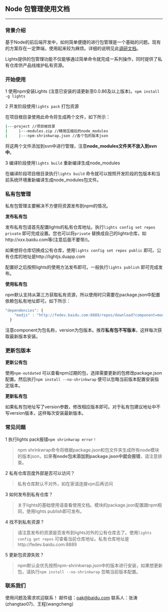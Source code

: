 ## Node 包管理使用文档

----

### 背景介绍

基于Node的前后端开发中，如何简单便捷的进行包管理是一个基础的问题。现有的方案存在一定弊端，使用起来较为麻烦。详细的说明见此[调研文档](https://github.com/wangcheng714/doc/blob/master/node-modules.md)。

Lights提供的包管理功能不仅能够通过简单命令就完成一系列操作，同时提供了私有仓库供产品线维护私有资源。

### 开始使用

1 使用npm安装Lights (注意已安装的请更新至0.0.86及以上版本)。`npm install -g lights`

2 开发阶段使用`lights pack` 打包资源

在项目根目录使用此命令将生成两个文件，如下所示：

```bash
|---project //项目根目录
|     |---modules.zip //精简压缩后的node_modules
|     |---npm-shrinkwrap.json //各个包的版本json
```

将这两个文件添加到svn中进行管理，注意**node_modules文件夹不放入到svn中**。

3 编译阶段使用`lights build` 重新编译生成node_modules

在编译阶段项目根目录执行`lights build` 命令就可以按照开发阶段的包版本和当前系统环境重新编译生成node_modules包文件。

### 私有包管理

私有包管理主要解决不方便将资源发布到npm的情况。

**发布私有包**

发布私有包请首先配置lights的私有仓库地址。执行`lights config set repos private` 即可完成设置。您也可以将`private` 替换成自己的lights仓库，如http://xxx.baidu.com等(注意后面不要带/)。

如果想将仓库切换成公有仓库，使用`lights config set repos public` 即可。公有仓库的地址是http://lightjs.duapp.com 

配置好之后按照lights的使用方法发布即可。一般执行`lights publish` 即可完成发布。

**使用私有包**

npm默认支持从第三方获取私有资源，所以使用时只需要在package.json中配置依赖包私有地址即可。如下所示：

```javascript
"dependencies": {
    "modjs" : "http://fedev.baidu.com:8889/repos/download?component=modjs&version=1.0.3"
  }
```

注意component为包名称，version为包版本。推荐**私有包不写版本**，这样每次获取最新版本安装。

### 更新包版本

**更新公有包**

使用`npm-outdated` 可以查看npm过期的包，选择需要更新的包修改package.json配置。然后执行`npm install --no-shrinkwrap` 便可以忽略当前版本配置安装指定版本。

**更新私有包**

如果私有包地址写了version参数，修改相应版本即可。对于私有包建议地址中不写version版本，这样每次安装最新版本。


### 常见问题

 1 执行lights pack报错`npm shrinkwrap error！`

> npm shrinkwrap命令将根据package.json和包文件夹生成所有node模块的版本json，如果**有node包未添加到package.json中就会报错**，请注意排查。

2 私有仓库百度外部是否可以访问？

>私有仓库默认不对外，如在家请连接vpn后再访问

3 如何发布到私有仓库？

> 关于lights的基础使用请查看使用文档。模块的package.json配置跟npm相同，使用lights publish即可发布。

4 找不到私有资源？

> 请注意发布的资源是否发布到lights对外的公有仓库去了。使用`lights config get repos` 可查看当前仓库地址。私有仓库地址是http://fedev.baidu.com:8889

5 更新包资源失败？

> npm默认会优先按照npm-shrinkwrap.json中的版本进行安装，如果想更新包，请执行`npm install --no-shrinkwrap` 忽略当前版本配置。

### 联系我们

使用问题及需求欢迎联系！
邮件组：oak@baidu.com
联系人：张涛(zhangtao07)、王程(wangcheng)
